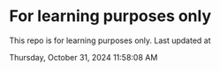 # For learning purposes only
This repo is for learning purposes only.
Last updated at

Thursday, October 31, 2024 11:58:08 AM

